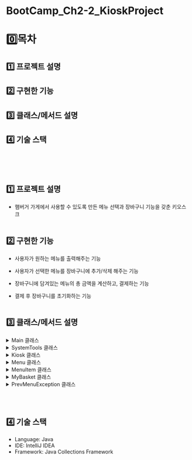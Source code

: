 # BootCamp_Ch2-2_KioskProject
# 0️⃣목차
## 1️⃣ 프로젝트 설명
## 2️⃣ 구현한 기능
## 3️⃣ 클래스/메서드 설명
## 4️⃣ 기술 스택
<br><br><br>

## 1️⃣ 프로젝트 설명
- 햄버거 가게에서 사용할 수 있도록 만든 메뉴 선택과 장바구니 기능을 갖춘 키오스크
<br><br>

## 2️⃣ 구현한 기능
- 사용자가 원하는 메뉴를 출력해주는 기능<br>

- 사용자가 선택한 메뉴를 장바구니에 추가/삭제 해주는 기능<br>

- 장바구니에 담겨있는 메뉴의 총 금액을 계산하고, 결제하는 기능<br>

- 결제 후 장바구니를 초기화하는 기능
<br><br>

## 3️⃣ 클래스/메서드 설명

<details><summary> Main 클래스
</summary>

- 키오스크를 속성값으로 갖고, start 메서드를 불러오는 메인 클래스입니다.
</details>

<details><summary> SystemTools 클래스
</summary>
<details><summary> 메서드
</summary>

- void printFirstOptionMenu : 가장 처음 선택지를 출력 <br>

- Menu setBurgerMenu, Menu setDrinkMenu, Menu setDessertsMenu : 준비해둔 메뉴 리스트를 Menu타입으로 반환해주는 메서드. <br>

- static void wrong : 잘못된 입력을 받을 시 출력되는 메세지를 담은 메서드<br>

- static void prevMenu : 이전 메뉴로 돌아가기를 선택했을 때 출력되는 메세지를 담은 메서드.<br>

- static void exitProcess : 프로그램 종료 시 출력되는 메세지를 담은 메서드
</details>
</details>

<details><summary> Kiosk 클래스
</summary>
<details>
<summary> 속성값
</summary>

- Scanner sc : 사용자의 입력을 받기 위한 스캐너<br>

- SystemTools sysMenu : 시스템 메세지를 출력하기 위한 도구<br>

- Menu burgerMenu, Menu drinkMenu, Menu dessertsMenu : 각 카테고리의 MenuItem을 리스트로 담아둠<br>

- MyBasket myBasket : 물건 담기, 삭제, 결제가 가능한 장바구니<br>

- ArrayList\<Menu> menuArr : 세 가지 Menu들을 담아둔 리스트<br>
</details>

<details><summary> 메서드
</summary>

- void start : 초기 메뉴화면을 보여주고, 입력값에 따라 각 카테고리/장바구니/종료 로 접근할 수 있게 하는 메서드
</details>
</details>

<details><summary> Menu 클래스
</summary>
<details><summary> 속성값</summary>

- List<MenuItem> menuList: 메뉴 항목 리스트를 저장하는 필드.<br>

- String name: 메뉴의 이름을 저장하는 필드.<br>
</details> 

<details><summary> 생성자</summary>

- Menu(List<MenuItem> menuList, String name): 메뉴 리스트와 이름을 초기화하는 생성자.<br>
</details> 

<details><summary> 메서드</summary>

- MenuItem showMenuScreen(): 메뉴 화면을 출력하고, 사용자의 선택에 따라 메뉴 항목을 반환하거나 장바구니 추가 로직을 처리하는 메서드.<br>
- String getName(): 메뉴의 이름을 반환하는 메서드.<br>
</details>
</details>

<details><summary> MenuItem 클래스</summary>
<details><summary> 속성값</summary>

- `String name`: 메뉴의 이름을 저장하는 필드.<br>
- `double price`: 메뉴의 가격을 저장하는 필드.<br>
- `String description`: 메뉴의 설명을 저장하는 필드.<br>

</details>

<details><summary> 생성자</summary>

- `MenuItem(String name, double price, String description)`: 메뉴의 이름, 가격, 설명을 초기화하는 생성자.<br>

</details>

<details><summary> 메서드</summary>

- `String getMenuInfo()`: 메뉴 이름, 가격, 설명을 포맷팅된 문자열로 반환하는 메서드.<br>
- `String getName()`: 메뉴의 이름을 반환하는 메서드.<br>
- `double getPrice()`: 메뉴의 가격을 반환하는 메서드.<br>
- `String getDescription()`: 메뉴의 설명을 반환하는 메서드.<br>

</details>
</details>

<details><summary> MyBasket 클래스
</summary>
<details><summary> 속성값
</summary>

*Write here!*
</details>

<details><summary> 생성자
</summary>

*Write here!*
</details>

<details><summary> 메서드
</summary>

*Write here!*
</details>
</details>

<details><summary> PrevMenuException 클래스
</summary>
<details><summary> 속성값
</summary>

*Write here!*
</details>

<details><summary> 생성자
</summary>

*Write here!*
</details>

<details><summary> 메서드
</summary>

*Write here!*
</details>
</details>


<br><br>

## 4️⃣ 기술 스택
- Language: Java
- IDE: IntelliJ IDEA
- Framework: Java Collections Framework
<br><br>
